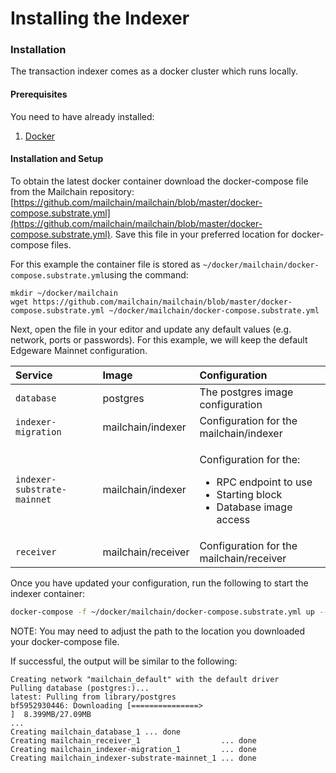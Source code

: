 # Installing the Indexer

### Installation

The transaction indexer comes as a docker cluster which runs locally.

#### Prerequisites

You need to have already installed:

1. [Docker](https://www.docker.com/)

#### Installation and Setup

To obtain the latest docker container download the docker-compose file from the Mailchain repository: [https://github.com/mailchain/mailchain/blob/master/docker-compose.substrate.yml](https://github.com/mailchain/mailchain/blob/master/docker-compose.substrate.yml). Save this file in your preferred location for docker-compose files.

For this example the container file is stored as `~/docker/mailchain/docker-compose.substrate.yml`using the command:

```text
mkdir ~/docker/mailchain
wget https://github.com/mailchain/mailchain/blob/master/docker-compose.substrate.yml ~/docker/mailchain/docker-compose.substrate.yml
```

Next, open the file in your editor and update any default values \(e.g. network, ports or passwords\). For this example, we will keep the default Edgeware Mainnet configuration.

<table>
  <thead>
    <tr>
      <th style="text-align:left">Service</th>
      <th style="text-align:left">Image</th>
      <th style="text-align:left">Configuration</th>
    </tr>
  </thead>
  <tbody>
    <tr>
      <td style="text-align:left"><code>database</code>
      </td>
      <td style="text-align:left">postgres</td>
      <td style="text-align:left">The postgres image configuration</td>
    </tr>
    <tr>
      <td style="text-align:left"><code>indexer-migration</code>
      </td>
      <td style="text-align:left">mailchain/indexer</td>
      <td style="text-align:left">Configuration for the mailchain/indexer</td>
    </tr>
    <tr>
      <td style="text-align:left"><code>indexer-substrate-mainnet</code>
      </td>
      <td style="text-align:left">mailchain/indexer</td>
      <td style="text-align:left">
        <p>Configuration for the:</p>
        <ul>
          <li>RPC endpoint to use</li>
          <li>Starting block</li>
          <li>Database image access</li>
        </ul>
      </td>
    </tr>
    <tr>
      <td style="text-align:left"><code>receiver</code>
      </td>
      <td style="text-align:left">mailchain/receiver</td>
      <td style="text-align:left">Configuration for the mailchain/receiver</td>
    </tr>
  </tbody>
</table>

Once you have updated your configuration, run the following to start the indexer container:

```bash
docker-compose -f ~/docker/mailchain/docker-compose.substrate.yml up --build --no-start
```

NOTE: You may need to adjust the path to the location you downloaded your docker-compose file.

If successful, the output will be similar to the following:

```text
Creating network "mailchain_default" with the default driver
Pulling database (postgres:)...
latest: Pulling from library/postgres
bf5952930446: Downloading [===============>                                   ]  8.399MB/27.09MB
...
Creating mailchain_database_1 ... done
Creating mailchain_receiver_1                  ... done
Creating mailchain_indexer-migration_1         ... done
Creating mailchain_indexer-substrate-mainnet_1 ... done
```

### 

